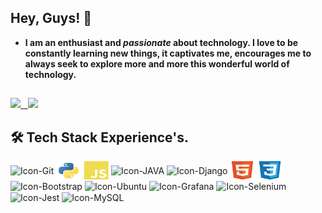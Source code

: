 ## Hey, Guys! :no_good:

- <strong> I am an enthusiast and <i> passionate </i> about technology. I love to be constantly learning new things, it captivates me, encourages me to always seek to explore more and more this wonderful world of technology. </strong> 

## 

<!-- Stats of profile -->
<div>
  <a href="https://github.com/vihugoos">
    <img height="185em" src="https://github-readme-stats.vercel.app/api?username=vihugoos&show_icons=true&theme=dracula&include_all_commits=true&count_private=true"/>
    &nbsp; 
    <img height="185em" src="https://github-readme-stats.vercel.app/api/top-langs/?username=vihugoos&layout=compact&langs_count=7&theme=dracula"/>
  </a>
</div>

## 🛠 Tech Stack Experience's. 
 
<!-- Tech Stack Experience's -->
<div style="display: inline_block"> 
  <img align="center" alt="Icon-Git" height="60" width="50" src="https://cdn.jsdelivr.net/gh/devicons/devicon/icons/git/git-plain-wordmark.svg">
  <img align="center" alt="Icon-Python" height="30" width="40" src="https://raw.githubusercontent.com/devicons/devicon/master/icons/python/python-original.svg">
  <img align="center" alt="Icon-JavaScript" height="30" width="40" src="https://raw.githubusercontent.com/devicons/devicon/master/icons/javascript/javascript-plain.svg">
  <img align="center" alt="Icon-JAVA" height="40" width="50" src="https://cdn.jsdelivr.net/gh/devicons/devicon/icons/java/java-original.svg">
  <img align="center" alt="Icon-Django" height="70" width="65" src="https://cdn.jsdelivr.net/gh/devicons/devicon/icons/django/django-plain-wordmark.svg">
  <img align="center" alt="Icon-HTML" height="30" width="40" src="https://raw.githubusercontent.com/devicons/devicon/master/icons/html5/html5-original.svg">
  <img align="center" alt="Icon-CSS" height="30" width="40" src="https://raw.githubusercontent.com/devicons/devicon/master/icons/css3/css3-original.svg">
  <img align="center" alt="Icon-Bootstrap" height="40" width="40" src="https://cdn.jsdelivr.net/gh/devicons/devicon/icons/bootstrap/bootstrap-plain.svg">
  <img align="center" alt="Icon-Ubuntu" height="35" width="45" src="https://cdn.jsdelivr.net/gh/devicons/devicon/icons/ubuntu/ubuntu-plain.svg">
  <img align="center" alt="Icon-Grafana" height="30" width="45" src="https://cdn.jsdelivr.net/gh/devicons/devicon/icons/grafana/grafana-original.svg">
  <img align="center" alt="Icon-Selenium" height="30" width="45" src="https://cdn.jsdelivr.net/gh/devicons/devicon/icons/selenium/selenium-original.svg">
  <img align="center" alt="Icon-Jest" height="30" width="45" src="https://cdn.jsdelivr.net/gh/devicons/devicon/icons/jest/jest-plain.svg">
  <img align="center" alt="Icon-MySQL" height="65" width="65" src="https://cdn.jsdelivr.net/gh/devicons/devicon/icons/mysql/mysql-original-wordmark.svg">
</div>


